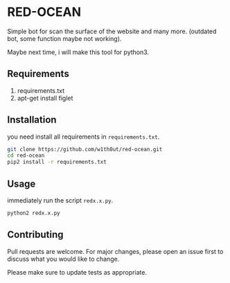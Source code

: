 # RED-OCEAN

Simple bot for scan the surface of the website and many more.
(outdated bot, some function maybe not working).

Maybe next time, i will make this tool for python3.
## Requirements

1. requirements.txt
2. apt-get install figlet

## Installation

you need install all requirements in `requirements.txt`.
```bash
git clone https://github.com/w1th0ut/red-ocean.git
cd red-ocean
pip2 install -r requirements.txt
```

## Usage

immediately run the script `redx.x.py`.

```bash
python2 redx.x.py
```

## Contributing
Pull requests are welcome. For major changes, please open an issue first to discuss what you would like to change.

Please make sure to update tests as appropriate.
